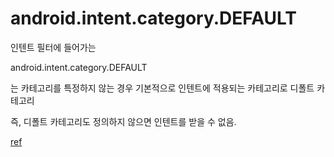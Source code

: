 # android.intent.category.DEFAULT

인텐트 필터에 들어가는 

android.intent.category.DEFAULT

는 카테고리를 특정하지 않는 경우 기본적으로 인텐트에 적용되는 카테고리로 디폴트 카테고리

즉, 디폴트 카테고리도 정의하지 않으면 인텐트를 받을 수 없음.

[ref](https://androidhuman.tistory.com/262)